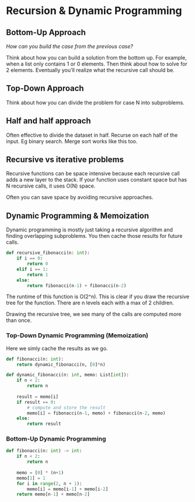 # Recursion & Dynamic Programming

## Bottom-Up Approach

*How can you build the case from the previous case?*

Think about how you can build a solution from the bottom up. For example, when a list only contains 1 or 0 elements. Then think about how to solve for 2 elements. Eventually you'll realize what the recursive call should be.

## Top-Down Approach

Think about how you can divide the problem for case N into subproblems.

## Half and half approach

Often effective to divide the dataset in half. Recurse on each half of the input. Eg binary search. Merge sort works like this too.

## Recursive vs iterative problems

Recursive functions can be space intensive because each recursive call adds a new layer to the stack. If your function uses constant space but has N recursive calls, it uses O(N) space.

Often you can save space by avoiding recursive approaches.

## Dynamic Programming & Memoization

Dynamic programming is mostly just taking a recursive algorithm and finding overlapping subproblems. You then cache those results for future calls.

```python
def recursive_fibonacci(n: int):
    if i == 0:
        return 0
    elif i == 1:
        return 1
    else:
        return fibonacci(n-1) + fibonacci(n-2)
```

The runtime of this function is O(2^n). This is clear if you draw the recursive tree for the function. There are n levels each with a max of 2 children.

Drawing the recursive tree, we see many of the calls are computed more than once.

### Top-Down Dynamic Programming (Memoization)

Here we simly cache the results as we go.

```python
def fibonacci(n: int):
    return dynamic_fibonacci(n, [0]*n)

def dynamic_fibonacci(n: int, memo: List[int]):
    if n < 2:
        return n
    
    result = memo[i]
    if result == 0:
        # compute and store the result
        memo[i] = fibonacci(n-1, memo) + fibonacci(n-2, memo)
    else:
        return result
```

### Bottom-Up Dynamic Programming

```python
def fibonacci(n: int) -> int:
    if n < 2:
        return n
    
    memo = [0] * (n+1)
    memo[1] = 1
    for i in range(2, n + 1):
        memo[i] = memo[i-1] + memo[i-2]
    return memo[n-1] + memo[n-2]
```

